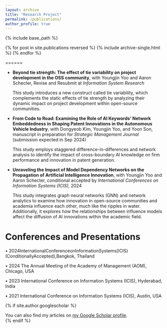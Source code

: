 ```yaml
---
layout: archive
title: "Research Project"
permalink: /publications/
author_profile: true
---
```




{% include base_path %}

{% for post in site.publications reversed %}
  {% include archive-single.html %}
{% endfor %}

======
* **Beyond tie strength: The effect of tie variability on project development in the OSS community**, with Youngjin Yoo and Aaron Schecter, Revise and Resubmit at *Information System Research*

  This study introduces a new construct called tie variability, which complements the static effects of tie strength by analyzing their dynamic impact on project development within open-source communities.
  
* **From Code to Road: Examining the Role of AI Keywords' Network Embeddedness in Shaping Patent Innovations in the Autonomous Vehicle Industry**, with Dongyeob Kim, Youngjin Yoo, and Yoon Son, manuscript in preparation for *Strategic Management Journal* (submission expected in Sep 2024)

  This study employs staggered difference-in-differences and network analysis to identify the impact of cross-boundary AI knowledge on firm performance and innovation in patent generation.
  
* **Unraveling the Impact of Model Dependency Networks on the Propagation of Artificial Intelligence Innovation**, with Youngjin Yoo and Aaron Schecter, conditional accepted by *International Conferences on Information Systems (ICIS)*, 2024

  This study integrates graph neural networks (GNN) and network analytics to examine how innovation in open-source communities and academia influence each other, much like the ripples in water. Additionally, it explores how the relationships between influence models affect the diffusion of AI innovations within the academic field.

Conferences and Presentations
=====

 • 2024InternationalConferenceonInformationSystems(ICIS)(ConditionallyAccepted),Bangkok, Thailand 
 
 • 2024 The Annual Meeting of the Academy of Management (AOM), Chicago, USA
 
 • 2023 International Conference on Information Systems (ICIS), Hyderabad, India
 
 • 2021 International Conference on Information Systems (ICIS), Austin, USA


{% if site.author.googlescholar %}
  <div class="wordwrap">You can also find my articles on <a href="{{site.author.googlescholar}}">my Google Scholar profile</a>.</div>
{% endif %}
